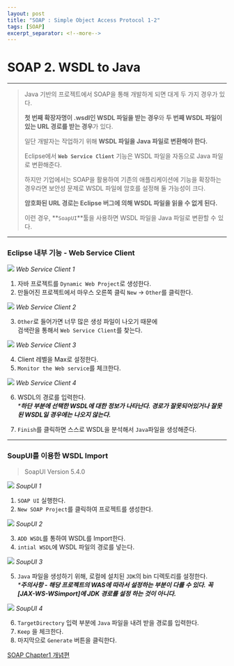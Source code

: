 ```yaml
---
layout: post
title: "SOAP : Simple Object Access Protocol 1-2"
tags: [SOAP]
excerpt_separator: <!--more-->
---
```


<!-- SOAP Chapter2 실무편 more-->

# SOAP 2. WSDL to Java

---

> Java 기반의 프로젝트에서
> SOAP을 통해 개발하게 되면 대게 두 가지 경우가 있다.
>
>  **첫 번째 확장자명이 .wsdl인 WSDL 파일을 받는 경우**와
>  **두 번째 WSDL 파일이 있는 URL 경로를 받는 경우**가 있다.
>
>  일단 개발자는 작업하기 위해 **WSDL 파일을 Java 파일로 변환해야 한다.**
>
>  Eclipse에서 **`Web Service Client`** 기능은 WSDL 파일을 자동으로 Java 파일로 변환해준다.
>
>  하지만 기업에서는 SOAP을 활용하여 기존의 애플리케이션에 기능을 확장하는 경우라면
>  보안성 문제로 WSDL 파일에 암호를 설정해 둘 가능성이 크다.
>
>  **암호화된 URL 경로는 Eclipse 버그에 의해 WSDL 파일을 읽을 수 없게 된다.**
>
>  이런 경우,
>  **`SoapUI`**툴을 사용하면 WSDL 파일을 Java 파일로 변환할 수 있다.

---

### Eclipse 내부 기능 - Web Service Client

<img src="/md/img/SOAP/WSC1.png">
<em>Web Service Client 1</em>

1) 자바 프로젝트를 `Dynamic Web Project`로 생성한다.<br/>
2) 만들어진 프로젝트에서 마우스 오른쪽 클릭 `New` -> `Other`를 클릭한다.

<img src="/md/img/SOAP/WSC2.png">
<em>Web Service Client 2</em>

3) `Other`로 들어가면 너무 많은 생성 파일이 나오기 때문에<br/>
검색란을 통해서 `Web Service Client`를 찾는다.

<img src="/md/img/SOAP/WSC3.png">
<em>Web Service Client 3</em>

4) Client 레벨을 Max로 설정한다.<br/>
5) `Monitor the Web service`를 체크한다.

<img src="/md/img/SOAP/WSC4.png">
<em>Web Service Client 4</em>

6) WSDL의 경로를 입력한다.<br/>
_***하단 부분에 선택한 WSDL에 대한 정보가 나타난다. 경로가 잘못되어있거나 잘못된 WSDL일 경우에는 나오지 않는다.**_<br/>

7) `Finish`를 클릭하면 스스로 WSDL을 분석해서 `Java`파일을 생성해준다.

---

### SoupUI를 이용한 WSDL Import

>SoapUI Version 5.4.0

<img src="/md/img/SOAP/SUI1.png">
<em>SoupUI 1</em>

1) `SOAP UI` 실행한다. <br/>
2) `New SOAP Project`를 클릭하여 프로젝트를 생성한다.

<img src="/md/img/SOAP/SUI2.png">
<em>SoupUI 2</em>

3) `ADD WSDL`를 통하여 WSDL를 Import한다.<br/>
4) `intial WSDL`에 WSDL 파일의 경로를 넣는다.

<img src="/md/img/SOAP/SUI3.png">
<em>SoupUI 3</em>

5) `Java` 파일을 생성하기 위해, 로컬에 설치된 `JDK`의 bin 디렉토리를 설정한다.<br/>
_***주의사항 - 해당 프로젝트의 WAS에 따라서 설정하는 부분이 다를 수 있다.**_
_**꼭 [JAX-WS-WSimport]에 JDK 경로를 설정 하는 것이 아니다.**_<br/>

<img src="/md/img/SOAP/SUI4.png">
<em>SoupUI 4</em>

6) `TargetDirectory` 입력 부분에 `Java` 파일을 내려 받을 경로를 입력한다.<br/>
7) `Keep` 을 체크한다.<br/>
7) 마지막으로 `Generate` 버튼을 클릭한다.<br/>

<a href="https://gmun.github.io/2018/03/08/SOAP1.html">SOAP Chapter1 개념편</a>
